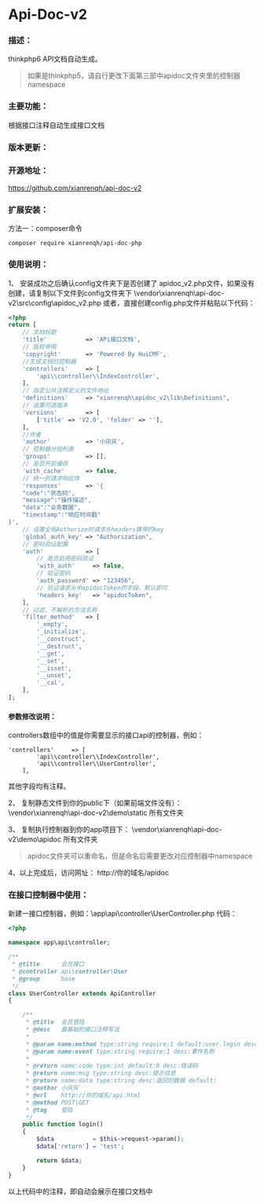 # Api-Doc-v2

### 描述：
thinkphp6 API文档自动生成。
>如果是thinkphp5，请自行更改下面第三部中apidoc文件夹里的控制器namespace

### 主要功能：
根据接口注释自动生成接口文档

### 版本更新：

### 开源地址：
https://github.com/xianrenqh/api-doc-v2

### 扩展安装：
方法一：composer命令
~~~
composer require xianrenqh/api-doc-php
~~~


### 使用说明：
1、
安装成功之后确认config文件夹下是否创建了 apidoc_v2.php文件，如果没有创建，请复制以下文件到config文件夹下
\vendor\xianrenqh\api-doc-v2\src\config\apidoc_v2.php
或者，直接创建config.php文件并粘贴以下代码：
```php
<?php
return [
    // 文档标题
    'title'           => 'APi接口文档',
    // 版权申明
    'copyright'       => 'Powered By HuiCMF',
    //生成文档的控制器
    'controllers'     => [
        'api\\controller\\IndexController',
    ],
    // 指定公共注释定义的文件地址
    'definitions'     => "xianrenqh\apidoc_v2\lib\Definitions",
    // 设置可选版本
    'versions'        => [
        ['title' => 'V2.0', 'folder' => ''],
    ],
    //作者
    'author'          => '小灰灰',
    // 控制器分组列表
    'groups'          => [],
    // 是否开启缓存
    'with_cache'      => false,
    // 统一的请求响应体
    'responses'       => '{
    "code":"状态码",
    "message":"操作描述",
    "data":"业务数据",
    "timestamp":"响应时间戳"
}',
    // 设置全局Authorize时请求头headers携带的key
    'global_auth_key' => "Authorization",
    // 密码验证配置
    'auth'            => [
        // 是否启用密码验证
        'with_auth'     => false,
        // 验证密码
        'auth_password' => "123456",
        // 验证请求头中apidocToken的字段，默认即可
        'headers_key'   => "apidocToken",
    ],
    // 过滤、不解析的方法名称
    'filter_method'   => [
        '_empty',
        '_initialize',
        '__construct',
        '__destruct',
        '__get',
        '__set',
        '__isset',
        '__unset',
        '__cal',
    ],
];

```
#### 参数修改说明：
controllers数组中的值是你需要显示的接口api的控制器，例如：
~~~
'controllers'     => [
        'api\\controller\\IndexController',
		'api\\controller\\UserController',
    ],
~~~
其他字段均有注释。


2、
复制静态文件到你的public下（如果前端文件没有）：
\vendor\xianrenqh\api-doc-v2\demo\static 所有文件夹

3、
复制执行控制器到你的app项目下：
\vendor\xianrenqh\api-doc-v2\demo\apidoc 所有文件夹
> apidoc文件夹可以重命名，但是命名后需要更改对应控制器中namespace

4、以上完成后，访问网址：
http://你的域名/apidoc

### 在接口控制器中使用：
新建一接口控制器，例如：\app\api\controller\UserController.php
代码：
```php
<?php

namespace app\api\controller;

/**
 * @title      会员接口
 * @controller api\controller\User
 * @group      base
 */
class UserController extends ApiController
{

    /**
     * @title  会员登陆
     * @desc   最基础的接口注释写法
     *
     * @param name:method type:string require:1 default:user.login desc:接口方法
     * @param name:event type:string require:1 desc:事件名称
     *
     * @return name:code type:int default:0 desc:错误码
     * @return name:msg type:string desc:提示信息
     * @return name:data type:string desc:返回的数据 default:
     * @author 小灰灰
     * @url    http://你的域名/api.html
     * @method POST|GET
     * @tag    登陆
     */
    public function login()
    {
        $data           = $this->request->param();
        $data['return'] = 'test';

        return $data;
    }
}
```
以上代码中的注释，即自动会展示在接口文档中
